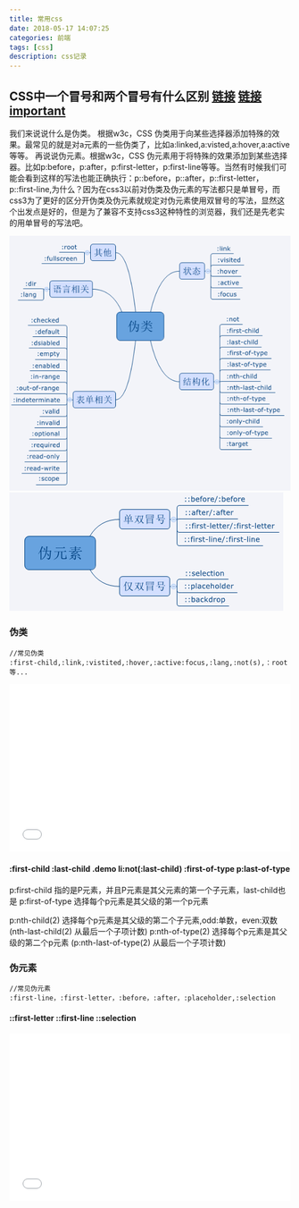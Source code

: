 ```yaml
---
title: 常用css
date: 2018-05-17 14:07:25
categories: 前端
tags: [css]
description: css记录
---
```


## CSS中一个冒号和两个冒号有什么区别  [链接](https://shimo.im/doc/y18XXPd7hicGHr2H/) [链接](http://www.alloyteam.com/2016/05/summary-of-pseudo-classes-and-pseudo-elements/) [important](https://blog.csdn.net/qq_25292481/article/details/52577320)

我们来说说什么是伪类。
根据w3c，CSS 伪类用于向某些选择器添加特殊的效果。最常见的就是对a元素的一些伪类了，比如a:linked,a:visted,a:hover,a:active等等。
再说说伪元素。根据w3c，CSS 伪元素用于将特殊的效果添加到某些选择器。比如p:before，p:after，p:first-letter，p:first-line等等。当然有时候我们可能会看到这样的写法也能正确执行：p::before，p::after，p::first-letter，p::first-line,为什么？因为在css3以前对伪类及伪元素的写法都只是单冒号，而css3为了更好的区分开伪类及伪元素就规定对伪元素使用双冒号的写法，显然这个出发点是好的，但是为了兼容不支持css3这种特性的浏览器，我们还是先老实的用单冒号的写法吧。

![rect](/images/伪类.png)
![rect](/images/伪元素.png)

### 伪类
```
//常见伪类
:first-child,:link,:vistited,:hover,:active:focus,:lang,:not(s),：root等...
```
<iframe width="100%" height="300" src="//jsrun.net/kDZKp/embedded/all/light/" allowfullscreen="allowfullscreen" frameborder="0"></iframe>

#### :first-child :last-child .demo li:not(:last-child) :first-of-type p:last-of-type
p:first-child 指的是P元素，并且P元素是其父元素的第一个子元素，last-child也是
p:first-of-type 选择每个p元素是其父级的第一个p元素

p:nth-child(2) 选择每个p元素是其父级的第二个子元素,odd:单数，even:双数  (nth-last-child(2)  从最后一个子项计数)
p:nth-of-type(2) 选择每个p元素是其父级的第二个p元素 (p:nth-last-of-type(2) 从最后一个子项计数)
### 伪元素
```
//常见伪元素
:first-line，:first-letter，:before，:after，:placeholder,:selection
```

#### ::first-letter ::first-line ::selection
<iframe width="100%" height="300" src="//jsrun.net/ZDZKp/embedded/all/light/" allowfullscreen="allowfullscreen" frameborder="0"></iframe>
